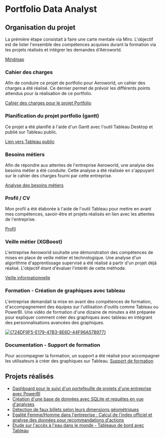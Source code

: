 # Portfolio Data Analyst


## Organisation du projet
La prémière étape consistait à faire une carte mentale via Miro. L'objectif est de lister l'ensemble des compétences acquises durant la formation via les projets réalisés et intégrer les demandes d'Aéroworld.

<a href="https://miro.com/miroverse/mindmap-srwbmc5zvom78fsg/" target="_blank">Mindmap </a>
### Cahier des charges
Afin de conduire ce projet de portfolio pour Aeroworld, un cahier des charges a été réalisé. Ce dernier permet de prévoir les différents points attendus pour la réalisation de ce portfolio.

<a href="https://github.com/Sandk21/porfolio_OC/blob/main/Cahier%20des%20charges.pdf" target="_blank" style="height:80px">Cahier des charges pour le projet Portfolio</a>
### Planification du projet portfolio (gantt)
Ce projet a été planifié à l'aide d'un Gantt avec l'outil Tableau Desktop et publié sur Tableau public.

<a href="https://public.tableau.com/app/profile/stephane.jailly/viz/Gantt_17314989371670/Tableaudebord" target="_blank">Lien vers Tableau public</a>

### Besoins métiers
Afin de répondre aux attentes de l'entreprise Aeroworld, une analyse des besoins métier a été conduite. Cette analyse a été réalisée en s'appuyant sur le cahier des charges fourni par cette entreprise.

<a href="https://github.com/Sandk21/porfolio_OC/blob/main/Analyse_besoins_metier.pdf" target="_blank">Analyse des besoins métiers</a>
### Profil / CV
Mon profil a été élaborée à l'aide de l'outil Tableau pour mettre en avant mes compétences, savoir-être et projets réalisés en lien avec les attentes de l'entreprise.

<a href="https://public.tableau.com/app/profile/stephane.jailly/viz/Profil_17314990737000/Tableaudebord1" target="_blank">Profil</a>
### Veille métier (XGBoost)
L'entreprise Aeroworld souhaite une démonstration des compétences de mises en place de veille métier et technologique. Une analyse d'un algorithme d'apprentissage supervisé a été réalisé à partir d'un projet déjà réalisé. L'objectif étant d'évaluer l'intérêt de cette méthode.

<a href="https://public.tableau.com/app/profile/stephane.jailly/viz/VeilleXGBoost/Tableaudebord1" target="_blank">Veille informationnelle</a>
### Formation - Création de graphiques avec tableau
L'entreprise demandait la mise en avant des compétences de formation, d'accompagnement des équipes sur l'utilisation d'outils comme Tableau ou PowerBI.
Une vidéo de formation d'une dizaine de minutes a été préparée pour expliquer comment créer des graphiques avec tableau en intégrant des personnalisations avancées des graphiques.

<a href="https://youtu.be/MVZ1zf9UJz4" target="_blank" style="height:100px">![{724DF9F5-E179-47B3-8E6D-44F96A57B977}](https://github.com/user-attachments/assets/853b5ad6-2c58-47fd-bceb-619919d76fb7)
</a>

### Documentation - Support de formation
Pour accompagner la formation, un support a été réalisé pour accompagner les utilisateurs à créer des graphiques sur Tableau.
<a href="https://github.com/Sandk21/porfolio_OC/blob/main/Support_formation_Cr%C3%A9ation_graphiques.pdf" target="_blank">Support de formation</a>
## Projets réalisés
- <a href="https://github.com/Sandk21/dashboard_protefeuille_projets" target="_blank">Dashboard pour le suivi d'un portefeuille de projets d'une entreprise avec PowerBI</a>
- <a href="https://github.com/Sandk21/base_donnees_immobilere" target="_blank">Création d'une base de données avec SQLite et requêtes en vue d'analyses</a>
- <a href="https://github.com/Sandk21/detection_faux_billets" target="_blank">Détection de faux billets selon leurs dimensions géométriques</a>
- <a href="https://github.com/Sandk21/egalite_femme_homme" target="_blank">Egalité Femme/Homme dans l'entreprise : Calcul de l'index officiel et analyse des données pour recommandations d'actions</a>
- <a href="https://github.com/Sandk21/etude_eau_potable_monde" target="_blank">Etude sur l'accès à l'eau dans le monde - Tableaux de bord avec Tableau</a>

 

